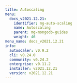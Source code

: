 ```yaml
---
title: Autoscaling
menu:
  docs_v2021.12.21:
    identifier: mg-auto-scaling
    name: Autoscaling
    parent: mg-mongodb-guides
    weight: 46
menu_name: docs_v2021.12.21
info:
  autoscaler: v0.9.2
  cli: v0.24.0
  community: v0.24.2
  enterprise: v0.11.2
  installer: v2021.12.21
  version: v2021.12.21
---
```


